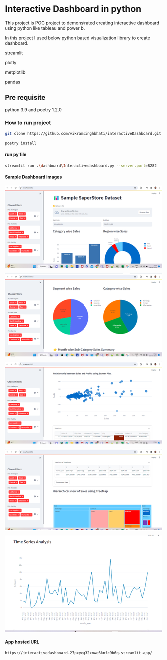 # Interactive Dashboard in python 
This project is POC project to demonstrated creating interactive dashboard using python like tableau and power bi. 

In this project I used below python based visualization library to create dashboard.

streamlit

plotly

metplotlib

pandas

## Pre requisite

python 3.9 and poetry 1.2.0

### How to run project 

```bash
git clone https://github.com/vikramsinghbhati/interactiveDashboard.git
```

```bash
poetry install
```
#### run py file 
```bash
streamlit run .\dashboard\Interactivedashboard.py --server.port=8282
```

#### Sample Dashboard images

![Alt text](https://github.com/vikramsinghbhati/interactiveDashboard/blob/master/resources/filter_part.png)

![Alt text](https://github.com/vikramsinghbhati/interactiveDashboard/blob/master/resources/segmentwise.png)

![Alt text](https://github.com/vikramsinghbhati/interactiveDashboard/blob/master/resources/scatterplot.png)

![Alt text](https://github.com/vikramsinghbhati/interactiveDashboard/blob/master/resources/timeserise_data_tree.png)

![Alt text](https://github.com/vikramsinghbhati/interactiveDashboard/blob/master/resources/timeserise_graph.png)


#### App hosted URL
```bash
https://interactivedashboard-27pxyeg32xnwe6knfc9b6q.streamlit.app/
```










